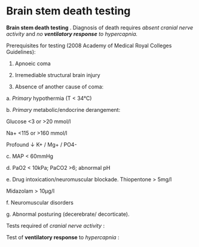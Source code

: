 # Brain stem death testing

**Brain stem death testing** . Diagnosis of death requires *absent
cranial nerve activity* and *no **ventilatory response** to
hypercapnia.*

Prerequisites for testing (2008 Academy of Medical Royal Colleges
Guidelines):

1. Apnoeic coma

2. Irremediable structural brain injury

3. Absence of another cause of coma:

a. *Primary* hypothermia (T &lt; 34°C)

b. *Primary* metabolic/endocrine derangement:

Glucose &lt;3 or &gt;20 mmol/l

Na+ &lt;115 or &gt;160 mmol/l

Profound ↓ K+ / Mg+ / PO4-

c. MAP &lt; 60mmHg

d. PaO2 &lt; 10kPa; PaCO2 &gt;6; abnormal pH

e. Drug intoxication/neuromuscular blockade. Thiopentone &gt; 5mg/l

Midazolam &gt; 10μg/l

f. Neuromuscular disorders

g. Abnormal posturing (decerebrate/ decorticate).

Tests required of *cranial nerve activity* :

Test of **ventilatory response** to *hypercapnia* :
